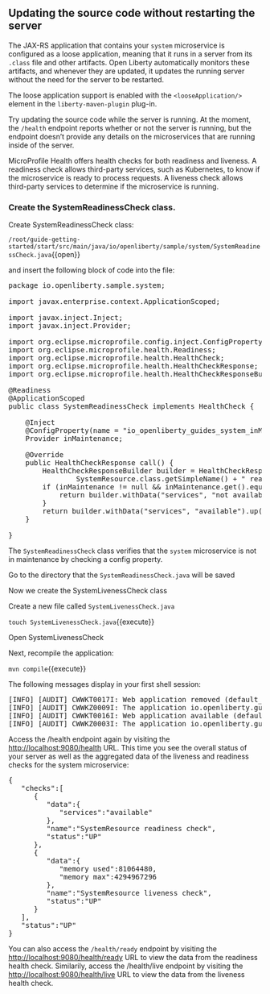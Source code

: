 ## Updating the source code without restarting the server

The JAX-RS application that contains your `system` microservice is configured as a loose application, meaning that it runs in a server from its `.class` file and other artifacts. Open Liberty automatically monitors these artifacts, and whenever they are updated, it updates the running server without the need for the server to be restarted.

The loose application support is enabled with the `<looseApplication/>` element in the `liberty-maven-plugin` plug-in.


Try updating the source code while the server is running. At the moment, the `/health` endpoint reports whether or not the server is running, but the endpoint doesn’t provide any details on the microservices that are running inside of the server.


MicroProfile Health offers health checks for both readiness and liveness. A readiness check allows third-party services, such as Kubernetes, to know if the microservice is ready to process requests. A liveness check allows third-party services to determine if the microservice is running.


### Create the SystemReadinessCheck class.

Create SystemReadinessCheck class:

`/root/guide-getting-started/start/src/main/java/io/openliberty/sample/system/SystemReadinessCheck.java`{{open}}

and insert the following block of code into the file:

<pre class="file" data-target="clipboard">
package io.openliberty.sample.system;

import javax.enterprise.context.ApplicationScoped;

import javax.inject.Inject;
import javax.inject.Provider;

import org.eclipse.microprofile.config.inject.ConfigProperty;
import org.eclipse.microprofile.health.Readiness;
import org.eclipse.microprofile.health.HealthCheck;
import org.eclipse.microprofile.health.HealthCheckResponse;
import org.eclipse.microprofile.health.HealthCheckResponseBuilder;

@Readiness
@ApplicationScoped
public class SystemReadinessCheck implements HealthCheck {

    @Inject
    @ConfigProperty(name = "io_openliberty_guides_system_inMaintenance")
    Provider<String> inMaintenance;

    @Override
    public HealthCheckResponse call() {
        HealthCheckResponseBuilder builder = HealthCheckResponse.named(
                SystemResource.class.getSimpleName() + " readiness check");
        if (inMaintenance != null && inMaintenance.get().equalsIgnoreCase("true")) {
            return builder.withData("services", "not available").down().build();
        }
        return builder.withData("services", "available").up().build();
    }

}
</pre>

The `SystemReadinessCheck` class verifies that the `system` microservice is not in maintenance by checking a config property.

Go to the directory that the `SystemReadinessCheck.java` will be saved

Now we create the SystemLivenessCheck class

Create a new file called `SystemLivenessCheck.java`

`touch SystemLivenessCheck.java`{{execute}}

Open SystemLivenessCheck

Next, recompile the application:

`mvn compile`{{execute}}

The following messages display in your first shell session:

<pre>
[INFO] [AUDIT] CWWKT0017I: Web application removed (default_host): http://foo:9080/
[INFO] [AUDIT] CWWKZ0009I: The application io.openliberty.guides.getting-started has stopped successfully.
[INFO] [AUDIT] CWWKT0016I: Web application available (default_host): http://foo:9080/
[INFO] [AUDIT] CWWKZ0003I: The application io.openliberty.guides.getting-started updated in xx.xx seconds.
</pre>


Access the /health endpoint again by visiting the <a href="https://[[HOST_SUBDOMAIN]]-9080-[[KATACODA_HOST]].environments.katacoda.com/health"> http://localhost:9080/health</a> URL. This time you see the overall status of your server as well as the aggregated data of the liveness and readiness checks for the system microservice: 

<pre>
{
   "checks":[
      {
         "data":{
            "services":"available"
         },
         "name":"SystemResource readiness check",
         "status":"UP"
      },
      {
         "data":{
            "memory used":81064480,
            "memory max":4294967296
         },
         "name":"SystemResource liveness check",
         "status":"UP"
      }
   ],
   "status":"UP"
}
</pre>

You can also access the `/health/ready` endpoint by visiting the <a href="https://[[HOST_SUBDOMAIN]]-9080-[[KATACODA_HOST]].environments.katacoda.com/health/ready"> http://localhost:9080/health/ready</a> URL to view the data from the readiness health check. Similarily, access the /health/live endpoint by visiting the<a href="https://[[HOST_SUBDOMAIN]]-9080-[[KATACODA_HOST]].environments.katacoda.com/health/live"> http://localhost:9080/health/live</a> URL to view the data from the liveness health check.
